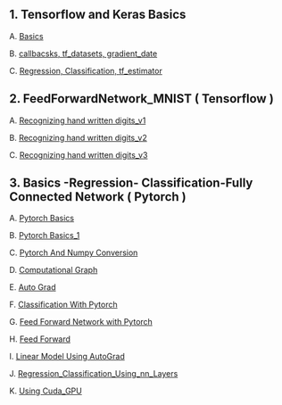 ## 1. Tensorflow and Keras Basics
      
   A. [Basics](https://github.com/prajinkhadka/Tensorflow-2/blob/master/Tensorflow%20Basics/Tenosrflow_And_keras_basics.ipynb)
   
   B. [callbacsks, tf_datasets, gradient_date](https://github.com/prajinkhadka/Tensorflow-2/blob/master/Tensorflow%20Basics/callbacks%2Ctf_datassets%2Cgradient_tape.ipynb)
   
   C. [Regression, Classification, tf_estimator](https://github.com/prajinkhadka/Tensorflow-2/blob/master/Tensorflow%20Basics/Regression%2C%20Classification%2C%20TF_estimator.ipynb)


## 2. FeedForwardNetwork_MNIST ( Tensorflow )

   A. [Recognizing hand written digits_v1](https://github.com/prajinkhadka/Tensorflow-2/blob/master/Feed%20Forward%20Network_MNIST/recognizing_hand_written_digits_v1.ipynb)
   
   B. [Recognizing hand written digits_v2](https://github.com/prajinkhadka/Tensorflow-2/blob/master/Feed%20Forward%20Network_MNIST/recognizing_hand_written_digits_v2.ipynb)
   
   C. [Recognizing hand written digits_v3](https://github.com/prajinkhadka/Tensorflow-2/blob/master/Feed%20Forward%20Network_MNIST/recognizing_hand_written_digits_v3.ipynb) 
   
   
 ## 3. Basics -Regression- Classification-Fully Connected Network ( Pytorch )
 
   A. [Pytorch Basics](https://github.com/prajinkhadka/Deep-Learning-With-Tensorflow-and-Pytorch/blob/master/Basics%20-Regression-%20Classification-Fully%20Connected%20Network_Pytorch/basic.ipynb) 
   
   B. [Pytorch Basics_1](https://github.com/prajinkhadka/Deep-Learning-With-Tensorflow-and-Pytorch/blob/master/Basics%20-Regression-%20Classification-Fully%20Connected%20Network_Pytorch/More%20Bacisc%20Pytorch.ipynb)
   
   C. [Pytorch And Numpy Conversion](https://github.com/prajinkhadka/Deep-Learning-With-Tensorflow-and-Pytorch/blob/master/Basics%20-Regression-%20Classification-Fully%20Connected%20Network_Pytorch/ConversionBetweenPyTorchAndNumpy.ipynb)
   
   D. [Computational Graph](https://github.com/prajinkhadka/Deep-Learning-With-Tensorflow-and-Pytorch/blob/master/Basics%20-Regression-%20Classification-Fully%20Connected%20Network_Pytorch/Compututation%20Graph.ipynb)
   
   E. [Auto Grad](https://github.com/prajinkhadka/Deep-Learning-With-Tensorflow-and-Pytorch/blob/master/Basics%20-Regression-%20Classification-Fully%20Connected%20Network_Pytorch/AutoGrad%20-%20Gradients.ipynb)
   
   F. [Classification With Pytorch](https://github.com/prajinkhadka/Deep-Learning-With-Tensorflow-and-Pytorch/blob/master/Basics%20-Regression-%20Classification-Fully%20Connected%20Network_Pytorch/ClassificationPytorch.ipynb)
   
   G. [Feed Forward Network with Pytorch](https://github.com/prajinkhadka/Deep-Learning-With-Tensorflow-and-Pytorch/blob/master/Basics%20-Regression-%20Classification-Fully%20Connected%20Network_Pytorch/FFNetworksWithPyTorch.ipynb)
   
   H. [Feed Forward](https://github.com/prajinkhadka/Deep-Learning-With-Tensorflow-and-Pytorch/blob/master/Basics%20-Regression-%20Classification-Fully%20Connected%20Network_Pytorch/Feed_Forward.ipynb)
   
   I. [Linear Model Using AutoGrad](https://github.com/prajinkhadka/Deep-Learning-With-Tensorflow-and-Pytorch/blob/master/Basics%20-Regression-%20Classification-Fully%20Connected%20Network_Pytorch/Linear%20Model%20Using%20Auto%20Grad.ipynb)
   
   J. [Regression_Classification_Using_nn_Layers](https://github.com/prajinkhadka/Deep-Learning-With-Tensorflow-and-Pytorch/blob/master/Basics%20-Regression-%20Classification-Fully%20Connected%20Network_Pytorch/RegressionUsingNNLayersAndOptimizers.ipynb)
   
   K. [Using Cuda_GPU](https://github.com/prajinkhadka/Deep-Learning-With-Tensorflow-and-Pytorch/blob/master/Basics%20-Regression-%20Classification-Fully%20Connected%20Network_Pytorch/Using_Cuda.ipynbo)
